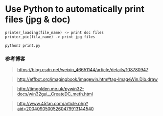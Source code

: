 # Use Python to automatically print files (jpg & doc)

```
printer_loading(file_name) -> print doc files
printer_pic(fila_name) -> print jpg files

python3 print.py 
```
### 参考博客
> https://blog.csdn.net/weixin_46651144/article/details/108780947

> http://effbot.org/imagingbook/imagewin.htm#tag-ImageWin.Dib.draw

> http://timgolden.me.uk/pywin32-docs/win32gui__CreateDC_meth.html

> http://www.45fan.com/article.php?aid=20040905005260479913144540
